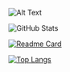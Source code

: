 ![Alt Text](https://mir-s3-cdn-cf.behance.net/project_modules/max_1200/4ff07986208593.5d9a654e92f36.gif)

![GitHub Stats](https://github-readme-stats.vercel.app/api?username=ndbac&theme=default)

[![Readme Card](https://github-readme-stats.vercel.app/api/pin/?username=ndbac&repo=blendaProject-blog-backend)](https://github.com/ndbac/blendaProject-blog-backend)

[![Top Langs](https://github-readme-stats.vercel.app/api/top-langs/?username=ndbac&layout=compact)](https://github.com/ndbac/blendaProject-blog-backend)

